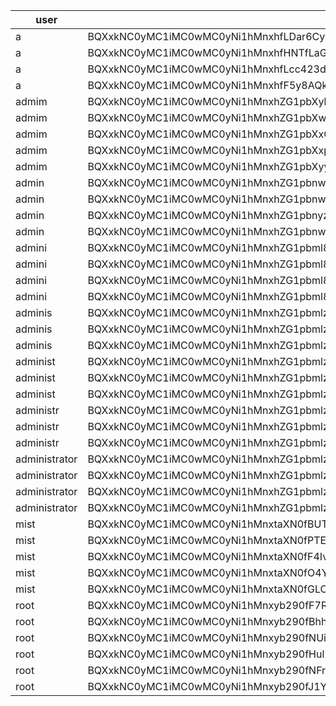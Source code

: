 | user          | hash                                                                                      | nonfixed                                                      | ulen | uenc              | uenclen | rest                                           | rlen | rnoeq |
|---------------|-------------------------------------------------------------------------------------------|---------------------------------------------------------------|------|-------------------|---------|------------------------------------------------|------|-------|
| a             | BQXxkNC0yMC1iMC0wMC0yNi1hMnxhfLDar6CydI3XclKedTckERSkyo86IaeP7Vph7qbM4yd7                 | hfLDar6CydI3XclKedTckERSkyo86IaeP7Vph7qbM4yd7                 | 1    | h                 | 1       | fLDar6CydI3XclKedTckERSkyo86IaeP7Vph7qbM4yd7   | 44   | 44    |
| a             | BQXxkNC0yMC1iMC0wMC0yNi1hMnxhfHNTfLaG7mGmmFi6z+bzVQsds3wIZFSax700mDzhZyEb                 | hfHNTfLaG7mGmmFi6z+bzVQsds3wIZFSax700mDzhZyEb                 | 1    | h                 | 1       | fHNTfLaG7mGmmFi6z+bzVQsds3wIZFSax700mDzhZyEb   | 44   | 44    |
| a             | BQXxkNC0yMC1iMC0wMC0yNi1hMnxhfLcc423d05TWsJdweXmhK8OoxY/cihNIW7E8M7SpjgVf                 | hfLcc423d05TWsJdweXmhK8OoxY/cihNIW7E8M7SpjgVf                 | 1    | h                 | 1       | fLcc423d05TWsJdweXmhK8OoxY/cihNIW7E8M7SpjgVf   | 44   | 44    |
| a             | BQXxkNC0yMC1iMC0wMC0yNi1hMnxhfF5y8AQkFMPYrjIgGtCRA6Fg4pUvPH0Mdl24HTOK/Dn5                 | hfF5y8AQkFMPYrjIgGtCRA6Fg4pUvPH0Mdl24HTOK/Dn5                 | 1    | h                 | 1       | fF5y8AQkFMPYrjIgGtCRA6Fg4pUvPH0Mdl24HTOK/Dn5   | 44   | 44    |
| admim         | BQXxkNC0yMC1iMC0wMC0yNi1hMnxhZG1pbXybLFFdZSIuyUfzp3ErV8weA4mOI9cmHJfH2cNgVFY8Ug==         | hZG1pbXybLFFdZSIuyUfzp3ErV8weA4mOI9cmHJfH2cNgVFY8Ug==         | 5    | hZG1pbX           | 7       | ybLFFdZSIuyUfzp3ErV8weA4mOI9cmHJfH2cNgVFY8Ug== | 46   | 44    |
| admim         | BQXxkNC0yMC1iMC0wMC0yNi1hMnxhZG1pbXwBQcXdqTpW0zOQ2blswVGyZesE3E74DzHZX4KOCOAFgw==         | hZG1pbXwBQcXdqTpW0zOQ2blswVGyZesE3E74DzHZX4KOCOAFgw==         | 5    | hZG1pbX           | 7       | wBQcXdqTpW0zOQ2blswVGyZesE3E74DzHZX4KOCOAFgw== | 46   | 44    |
| admim         | BQXxkNC0yMC1iMC0wMC0yNi1hMnxhZG1pbXxQ0F0wN+aK18e0QJWeB1nmTi4AsxfKiiNRdhd3K4Lz+w==         | hZG1pbXxQ0F0wN+aK18e0QJWeB1nmTi4AsxfKiiNRdhd3K4Lz+w==         | 5    | hZG1pbX           | 7       | xQ0F0wN+aK18e0QJWeB1nmTi4AsxfKiiNRdhd3K4Lz+w== | 46   | 44    |
| admim         | BQXxkNC0yMC1iMC0wMC0yNi1hMnxhZG1pbXxpCdjJd/wdyVxM6XzSEfLnFk64xKvJjbTbWBtQEC5GoA==         | hZG1pbXxpCdjJd/wdyVxM6XzSEfLnFk64xKvJjbTbWBtQEC5GoA==         | 5    | hZG1pbX           | 7       | xpCdjJd/wdyVxM6XzSEfLnFk64xKvJjbTbWBtQEC5GoA== | 46   | 44    |
| admim         | BQXxkNC0yMC1iMC0wMC0yNi1hMnxhZG1pbXyy6u2O4VD1QhJB+7GalQH+0A29xl3jDnWjm4IqYJVARw==         | hZG1pbXyy6u2O4VD1QhJB+7GalQH+0A29xl3jDnWjm4IqYJVARw==         | 5    | hZG1pbX           | 7       | yy6u2O4VD1QhJB+7GalQH+0A29xl3jDnWjm4IqYJVARw== | 46   | 44    |
| admin         | BQXxkNC0yMC1iMC0wMC0yNi1hMnxhZG1pbnwX5RisvIvz6NNYbmsne7PZn+Pu1XY1IuemNSpFqdSOrQ==         | hZG1pbnwX5RisvIvz6NNYbmsne7PZn+Pu1XY1IuemNSpFqdSOrQ==         | 5    | hZG1pbn           | 7       | wX5RisvIvz6NNYbmsne7PZn+Pu1XY1IuemNSpFqdSOrQ== | 46   | 44    |
| admin         | BQXxkNC0yMC1iMC0wMC0yNi1hMnxhZG1pbnwVfucEdRpxxk4KkfV1+i8O88DHM+bIqF19Sg3XDQWjxA==         | hZG1pbnwVfucEdRpxxk4KkfV1+i8O88DHM+bIqF19Sg3XDQWjxA==         | 5    | hZG1pbn           | 7       | wVfucEdRpxxk4KkfV1+i8O88DHM+bIqF19Sg3XDQWjxA== | 46   | 44    |
| admin         | BQXxkNC0yMC1iMC0wMC0yNi1hMnxhZG1pbnyzKVDzdYp6lMc4nDbpgb2EsK2ts8O+bccsc1ulgnyCCA==         | hZG1pbnyzKVDzdYp6lMc4nDbpgb2EsK2ts8O+bccsc1ulgnyCCA==         | 5    | hZG1pbn           | 7       | yzKVDzdYp6lMc4nDbpgb2EsK2ts8O+bccsc1ulgnyCCA== | 46   | 44    |
| admin         | BQXxkNC0yMC1iMC0wMC0yNi1hMnxhZG1pbnwlfC3729IMTK8yGWJEV6KKV66TCJppbk+chugMJRkkPQ==         | hZG1pbnwlfC3729IMTK8yGWJEV6KKV66TCJppbk+chugMJRkkPQ==         | 5    | hZG1pbn           | 7       | wlfC3729IMTK8yGWJEV6KKV66TCJppbk+chugMJRkkPQ== | 46   | 44    |
| admini        | BQXxkNC0yMC1iMC0wMC0yNi1hMnxhZG1pbml8O0AnBaH3HsmZE2bKxNsKcPHtuLvdk2SBhmKc6+XZHsU=         | hZG1pbml8O0AnBaH3HsmZE2bKxNsKcPHtuLvdk2SBhmKc6+XZHsU=         | 6    | hZG1pbml          | 8       | 8O0AnBaH3HsmZE2bKxNsKcPHtuLvdk2SBhmKc6+XZHsU=  | 45   | 44    |
| admini        | BQXxkNC0yMC1iMC0wMC0yNi1hMnxhZG1pbml8zUezu52yCAmtAEkxPAFXcbVzeitygXg1vK0VUNa6X10=         | hZG1pbml8zUezu52yCAmtAEkxPAFXcbVzeitygXg1vK0VUNa6X10=         | 6    | hZG1pbml          | 8       | 8zUezu52yCAmtAEkxPAFXcbVzeitygXg1vK0VUNa6X10=  | 45   | 44    |
| admini        | BQXxkNC0yMC1iMC0wMC0yNi1hMnxhZG1pbml8185mU+ig3ncGaeawV4SiEUSIQ0MKin96Ty+Fzsgn1kw=         | hZG1pbml8185mU+ig3ncGaeawV4SiEUSIQ0MKin96Ty+Fzsgn1kw=         | 6    | hZG1pbml          | 8       | 8185mU+ig3ncGaeawV4SiEUSIQ0MKin96Ty+Fzsgn1kw=  | 45   | 44    |
| admini        | BQXxkNC0yMC1iMC0wMC0yNi1hMnxhZG1pbml8f1qMxGf6FXO/7AJd99qEZFA8z5b/hSTnwzbIc0KvuIY=         | hZG1pbml8f1qMxGf6FXO/7AJd99qEZFA8z5b/hSTnwzbIc0KvuIY=         | 6    | hZG1pbml          | 8       | 8f1qMxGf6FXO/7AJd99qEZFA8z5b/hSTnwzbIc0KvuIY=  | 45   | 44    |
| adminis       | BQXxkNC0yMC1iMC0wMC0yNi1hMnxhZG1pbmlzfB73pE7Ciq9u7GVeBBbx/ab8PRleDMrfuCwVuV4wM2Uz         | hZG1pbmlzfB73pE7Ciq9u7GVeBBbx/ab8PRleDMrfuCwVuV4wM2Uz         | 7    | hZG1pbmlz         | 9       | fB73pE7Ciq9u7GVeBBbx/ab8PRleDMrfuCwVuV4wM2Uz   | 44   | 44    |
| adminis       | BQXxkNC0yMC1iMC0wMC0yNi1hMnxhZG1pbmlzfJad/YRpBXIhzVF5CDWc/99mY6dbD3ZOmqNfW80AIbeG         | hZG1pbmlzfJad/YRpBXIhzVF5CDWc/99mY6dbD3ZOmqNfW80AIbeG         | 7    | hZG1pbmlz         | 9       | fJad/YRpBXIhzVF5CDWc/99mY6dbD3ZOmqNfW80AIbeG   | 44   | 44    |
| adminis       | BQXxkNC0yMC1iMC0wMC0yNi1hMnxhZG1pbmlzfN7d15+vQBIt2Io8s4VwyWwIdSmSf28eUxFy75y9pHxu         | hZG1pbmlzfN7d15+vQBIt2Io8s4VwyWwIdSmSf28eUxFy75y9pHxu         | 7    | hZG1pbmlz         | 9       | fN7d15+vQBIt2Io8s4VwyWwIdSmSf28eUxFy75y9pHxu   | 44   | 44    |
| administ      | BQXxkNC0yMC1iMC0wMC0yNi1hMnxhZG1pbmlzdHxduvDpwM2Z+4Rq73CGXfghUrHmAlpbkhwqOxn/3dCGUA==     | hZG1pbmlzdHxduvDpwM2Z+4Rq73CGXfghUrHmAlpbkhwqOxn/3dCGUA==     | 8    | hZG1pbmlzdH       | 11      | xduvDpwM2Z+4Rq73CGXfghUrHmAlpbkhwqOxn/3dCGUA== | 46   | 44    |
| administ      | BQXxkNC0yMC1iMC0wMC0yNi1hMnxhZG1pbmlzdHypPOzofFrOWIe18WQiG47FJxXbbzHVTVOqDQwAmFsVnw==     | hZG1pbmlzdHypPOzofFrOWIe18WQiG47FJxXbbzHVTVOqDQwAmFsVnw==     | 8    | hZG1pbmlzdH       | 11      | ypPOzofFrOWIe18WQiG47FJxXbbzHVTVOqDQwAmFsVnw== | 46   | 44    |
| administ      | BQXxkNC0yMC1iMC0wMC0yNi1hMnxhZG1pbmlzdHw8ovCLkaN/yLRkdWcUdaah2nDNb4EaDr4+bMy6zmXDHg==     | hZG1pbmlzdHw8ovCLkaN/yLRkdWcUdaah2nDNb4EaDr4+bMy6zmXDHg==     | 8    | hZG1pbmlzdH       | 11      | w8ovCLkaN/yLRkdWcUdaah2nDNb4EaDr4+bMy6zmXDHg== | 46   | 44    |
| administr     | BQXxkNC0yMC1iMC0wMC0yNi1hMnxhZG1pbmlzdHJ8z5eoQUBiCww5gs6qaRobKXETiTPBIB1DN8MEeut8was=     | hZG1pbmlzdHJ8z5eoQUBiCww5gs6qaRobKXETiTPBIB1DN8MEeut8was=     | 9    | hZG1pbmlzdHJ      | 12      | 8z5eoQUBiCww5gs6qaRobKXETiTPBIB1DN8MEeut8was=  | 45   | 44    |
| administr     | BQXxkNC0yMC1iMC0wMC0yNi1hMnxhZG1pbmlzdHJ8D5zas1hxNtxk2chTlvfk2EkD03Z1VCuWaO8FWZyhupU=     | hZG1pbmlzdHJ8D5zas1hxNtxk2chTlvfk2EkD03Z1VCuWaO8FWZyhupU=     | 9    | hZG1pbmlzdHJ      | 12      | 8D5zas1hxNtxk2chTlvfk2EkD03Z1VCuWaO8FWZyhupU=  | 45   | 44    |
| administr     | BQXxkNC0yMC1iMC0wMC0yNi1hMnxhZG1pbmlzdHJ8hJOFdG0QExSE66EHGy6LfZ2xNq5D4ngYsZplqojfhoE=     | hZG1pbmlzdHJ8hJOFdG0QExSE66EHGy6LfZ2xNq5D4ngYsZplqojfhoE=     | 9    | hZG1pbmlzdHJ      | 12      | 8hJOFdG0QExSE66EHGy6LfZ2xNq5D4ngYsZplqojfhoE=  | 45   | 44    |
| administrator | BQXxkNC0yMC1iMC0wMC0yNi1hMnxhZG1pbmlzdHJhdG9yfPEAl7TCC9eIu246GJY5RLoEPMBw5+h/TVgA7Ipy7u4B | hZG1pbmlzdHJhdG9yfPEAl7TCC9eIu246GJY5RLoEPMBw5+h/TVgA7Ipy7u4B | 13   | hZG1pbmlzdHJhdG9y | 17      | fPEAl7TCC9eIu246GJY5RLoEPMBw5+h/TVgA7Ipy7u4B   | 44   | 44    |
| administrator | BQXxkNC0yMC1iMC0wMC0yNi1hMnxhZG1pbmlzdHJhdG9yfPARSKBVe2ypsTfpwpobT6NVrW0IiUAip4zpmSzSgMv+ | hZG1pbmlzdHJhdG9yfPARSKBVe2ypsTfpwpobT6NVrW0IiUAip4zpmSzSgMv+ | 13   | hZG1pbmlzdHJhdG9y | 17      | fPARSKBVe2ypsTfpwpobT6NVrW0IiUAip4zpmSzSgMv+   | 44   | 44    |
| administrator | BQXxkNC0yMC1iMC0wMC0yNi1hMnxhZG1pbmlzdHJhdG9yfLYBHVr94wqmqpXuWmjJ4jb279JdrzgSjBJwcN3lEesW | hZG1pbmlzdHJhdG9yfLYBHVr94wqmqpXuWmjJ4jb279JdrzgSjBJwcN3lEesW | 13   | hZG1pbmlzdHJhdG9y | 17      | fLYBHVr94wqmqpXuWmjJ4jb279JdrzgSjBJwcN3lEesW   | 44   | 44    |
| administrator | BQXxkNC0yMC1iMC0wMC0yNi1hMnxhZG1pbmlzdHJhdG9yfHIb/ydD0IKH5oAKK+Hc/re0Q+KsNL1dYBljf3UWcaOZ | hZG1pbmlzdHJhdG9yfHIb/ydD0IKH5oAKK+Hc/re0Q+KsNL1dYBljf3UWcaOZ | 13   | hZG1pbmlzdHJhdG9y | 17      | fHIb/ydD0IKH5oAKK+Hc/re0Q+KsNL1dYBljf3UWcaOZ   | 44   | 44    |
| mist          | BQXxkNC0yMC1iMC0wMC0yNi1hMnxtaXN0fBUTkT38t/JyqlDDu8M9yrsT+c/s1EKmOTh7iRjoLXIk             | taXN0fBUTkT38t/JyqlDDu8M9yrsT+c/s1EKmOTh7iRjoLXIk             | 4    | taXN0             | 5       | fBUTkT38t/JyqlDDu8M9yrsT+c/s1EKmOTh7iRjoLXIk   | 44   | 44    |
| mist          | BQXxkNC0yMC1iMC0wMC0yNi1hMnxtaXN0fPTEg16Dn4Bjw7vUVM5AEfJ1ICqYftDf9XwvSbcvgBq+             | taXN0fPTEg16Dn4Bjw7vUVM5AEfJ1ICqYftDf9XwvSbcvgBq+             | 4    | taXN0             | 5       | fPTEg16Dn4Bjw7vUVM5AEfJ1ICqYftDf9XwvSbcvgBq+   | 44   | 44    |
| mist          | BQXxkNC0yMC1iMC0wMC0yNi1hMnxtaXN0fF4IvT/Zl5nzfJ2FN+xHIWKPTnQgH/s8QJ6Y7fR4Zfx8             | taXN0fF4IvT/Zl5nzfJ2FN+xHIWKPTnQgH/s8QJ6Y7fR4Zfx8             | 4    | taXN0             | 5       | fF4IvT/Zl5nzfJ2FN+xHIWKPTnQgH/s8QJ6Y7fR4Zfx8   | 44   | 44    |
| mist          | BQXxkNC0yMC1iMC0wMC0yNi1hMnxtaXN0fO4Y3D20wwfT8ErNizen5kWl7DjPPNS3r3Sx0zqc/jYR             | taXN0fO4Y3D20wwfT8ErNizen5kWl7DjPPNS3r3Sx0zqc/jYR             | 4    | taXN0             | 5       | fO4Y3D20wwfT8ErNizen5kWl7DjPPNS3r3Sx0zqc/jYR   | 44   | 44    |
| mist          | BQXxkNC0yMC1iMC0wMC0yNi1hMnxtaXN0fGLCzDef4poS7wNEeEN1WrFniYcYfdXOI1jM2lw6uCHy             | taXN0fGLCzDef4poS7wNEeEN1WrFniYcYfdXOI1jM2lw6uCHy             | 4    | taXN0             | 5       | fGLCzDef4poS7wNEeEN1WrFniYcYfdXOI1jM2lw6uCHy   | 44   | 44    |
| root          | BQXxkNC0yMC1iMC0wMC0yNi1hMnxyb290fF7RqUxej83jpoB9KKq7lVmQWpCbaEE2OQjMu5f9AyZG             | yb290fF7RqUxej83jpoB9KKq7lVmQWpCbaEE2OQjMu5f9AyZG             | 4    | yb290             | 5       | fF7RqUxej83jpoB9KKq7lVmQWpCbaEE2OQjMu5f9AyZG   | 44   | 44    |
| root          | BQXxkNC0yMC1iMC0wMC0yNi1hMnxyb290fBhhJlt7enlgmoHoFxrMvZt2Gqs/H/W8xF/QYTqlqE8b             | yb290fBhhJlt7enlgmoHoFxrMvZt2Gqs/H/W8xF/QYTqlqE8b             | 4    | yb290             | 5       | fBhhJlt7enlgmoHoFxrMvZt2Gqs/H/W8xF/QYTqlqE8b   | 44   | 44    |
| root          | BQXxkNC0yMC1iMC0wMC0yNi1hMnxyb290fNUibMHAvGHgJ/snjopcCEh6falW98cHyVT8gZAHNkDB             | yb290fNUibMHAvGHgJ/snjopcCEh6falW98cHyVT8gZAHNkDB             | 4    | yb290             | 5       | fNUibMHAvGHgJ/snjopcCEh6falW98cHyVT8gZAHNkDB   | 44   | 44    |
| root          | BQXxkNC0yMC1iMC0wMC0yNi1hMnxyb290fHul2VP+nK6eplUakZgVSlbp69mxV2HQBh392Qz16M5W             | yb290fHul2VP+nK6eplUakZgVSlbp69mxV2HQBh392Qz16M5W             | 4    | yb290             | 5       | fHul2VP+nK6eplUakZgVSlbp69mxV2HQBh392Qz16M5W   | 44   | 44    |
| root          | BQXxkNC0yMC1iMC0wMC0yNi1hMnxyb290fNFrelx/WTTP/ZJluCcV6UPjc6sgO+VbHHhUXPdyniqh             | yb290fNFrelx/WTTP/ZJluCcV6UPjc6sgO+VbHHhUXPdyniqh             | 4    | yb290             | 5       | fNFrelx/WTTP/ZJluCcV6UPjc6sgO+VbHHhUXPdyniqh   | 44   | 44    |
| root          | BQXxkNC0yMC1iMC0wMC0yNi1hMnxyb290fJ1Y8s+JYvrpL3Vy2bPNYmZ+rceWiBkl+FBc9l7jHd68             | yb290fJ1Y8s+JYvrpL3Vy2bPNYmZ+rceWiBkl+FBc9l7jHd68             | 4    | yb290             | 5       | fJ1Y8s+JYvrpL3Vy2bPNYmZ+rceWiBkl+FBc9l7jHd68   | 44   | 44    |
